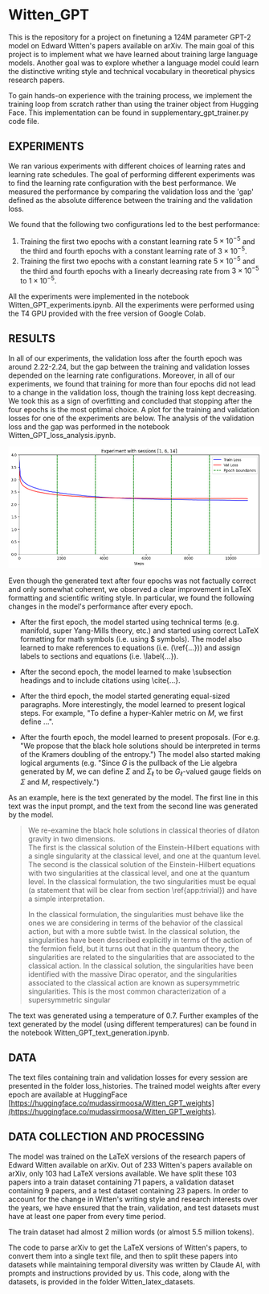# Witten_GPT

This is the repository for a project on finetuning a 124M parameter GPT-2 model on Edward Witten's papers available on arXiv. The main goal of this project is to implement what we have learned about training large language models. Another goal was to explore whether a language model could learn the distinctive writing style and technical vocabulary in theoretical physics research papers. 

To gain hands-on experience with the training process, we implement the training loop from scratch rather than using the trainer object from Hugging Face. This implementation can be found in supplementary_gpt_trainer.py code file.

## EXPERIMENTS

We ran various experiments with different choices of learning rates and learning rate schedules. The goal of performing different experiments was to find the learning rate configuration with the best performance. We measured the performance by comparing the validation loss and the 'gap' defined as the absolute difference between the training and the validation loss. 

We found that the following two configurations led to the best performance: 
1. Training the first two epochs with a constant learning rate $5\times 10^{-5}$ and the third and fourth epochs with a constant learning rate of $3\times 10^{-5}$.
2. Training the first two epochs with a constant learning rate $5\times 10^{-5}$ and the third and fourth epochs with a linearly decreasing rate from $3\times 10^{-5}$ to $1\times 10^{-5}$. 

All the experiments were implemented in the notebook Witten_GPT_experiments.ipynb. All the experiments were performed using the T4 GPU provided with the free version of Google Colab.  

## RESULTS

In all of our experiments, the validation loss after the fourth epoch was around 2.22-2.24, but the gap between the training and validation losses depended on the learning rate configurations. Moreover, in all of our experiments, we found that training for more than four epochs did not lead to a change in the validation loss, though the training loss kept decreasing. We took this as a sign of overfitting and concluded that stopping after the four epochs is the most optimal choice. A plot for the training and validation losses for one of the experiments are below. The analysis of the validation loss and the gap was performed in the notebook Witten_GPT_loss_analysis.ipynb. 

![Plot for experiment 5](figures/experiment_5.png)

Even though the generated text after four epochs was not factually correct and only somewhat coherent, we observed a clear improvement in LaTeX formatting and scientific writing style. In particular, we found the following changes in the model's performance after every epoch.

- After the first epoch, the model started using technical terms (e.g. manifold, super Yang-Mills theory, etc.) and started using correct LaTeX formatting for math symbols (i.e. using $ symbols). The model also learned to make references to equations (i.e. (\ref{...})) and assign labels to sections and equations (i.e. \label{...}). 

- After the second epoch, the model learned to make \subsection headings and to include citations using \cite{...}.

- After the third epoch, the model started generating equal-sized paragraphs. More interestingly, the model learned to present logical steps. For example, "To define a hyper-Kahler metric on $M$, we first define ...". 

- After the fourth epoch, the model learned to present proposals. (For e.g. "We propose that the black hole solutions should be interpreted in terms of the Kramers doubling of the entropy.") The model also started making logical arguments (e.g. "Since $G$ is the pullback of the Lie algebra generated by $M$, we can define $\Sigma$ and $\Sigma_\ell$
to be $G_\ell$-valued gauge fields on $\Sigma$ and $M$, respectively.")

As an example, here is the text generated by the model. The first line in this text was the input prompt, and the text from the second line was generated by the model.  

>We re-examine the black hole solutions in classical theories of dilaton gravity in two dimensions.  
The first is the classical solution of the Einstein-Hilbert equations with a single
singularity at the classical level, and one at the quantum level.   The second is the classical solution of the Einstein-Hilbert equations with two singularities at the classical level,
and one at the quantum level.   In the classical formulation, the two singularities must be equal (a statement that will be clear from section \ref{app:trivial}) and have a simple interpretation.  
>
>In the classical formulation, the singularities must behave like the ones we are considering in terms of the behavior of the classical action, but with
a more subtle twist.   In the classical solution, the singularities have been described explicitly in terms of the action of the fermion field, but it turns out that in the quantum
theory,  the singularities are related to the singularities that are associated to the classical action.    In the classical solution, 
the singularities have been identified with the massive Dirac operator, and the singularities associated to the classical action 
are known as supersymmetric singularities.   This is the most common characterization of a supersymmetric singular

The text was generated using a temperature of 0.7.  Further examples of the text generated by the model (using different temperatures) can be found in the notebook Witten_GPT_text_generation.ipynb.

## DATA 

The text files containing train and validation losses for every session are presented in the folder loss_histories. The trained model weights after every epoch are available at HuggingFace [https://huggingface.co/mudassirmoosa/Witten_GPT_weights](https://huggingface.co/mudassirmoosa/Witten_GPT_weights). 

## DATA COLLECTION AND PROCESSING

The model was trained on the LaTeX versions of the research papers of Edward Witten available on arXiv. Out of 233 Witten's papers available on arXiv, only 103 had LaTeX versions available. We have split these 103 papers into a train dataset containing 71 papers, a validation dataset containing 9 papers, and a test dataset containing 23 papers. In order to account for the change in Witten's writing style and research interests over the years, we have ensured that the train, validation, and test datasets must have at least one paper from every time period. 

The train dataset had almost 2 million words (or almost 5.5 million tokens).

The code to parse arXiv to get the LaTeX versions of Witten's papers, to convert them into a single text file, and then to split these papers into datasets while maintaining temporal diversity was written by Claude AI, with prompts and instructions provided by us. This code, along with the datasets, is provided in the folder Witten_latex_datasets.

